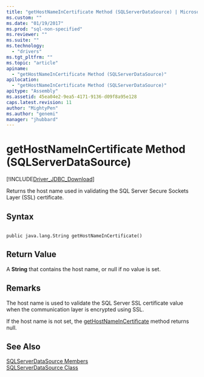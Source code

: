 ```yaml
---
title: "getHostNameInCertificate Method (SQLServerDataSource) | Microsoft Docs"
ms.custom: ""
ms.date: "01/19/2017"
ms.prod: "sql-non-specified"
ms.reviewer: ""
ms.suite: ""
ms.technology: 
  - "drivers"
ms.tgt_pltfrm: ""
ms.topic: "article"
apiname: 
  - "getHostNameInCertificate Method (SQLServerDataSource)"
apilocation: 
  - "getHostNameInCertificate Method (SQLServerDataSource)"
apitype: "Assembly"
ms.assetid: 45ea04e2-9ea5-4171-9136-d09f8a95e128
caps.latest.revision: 11
author: "MightyPen"
ms.author: "genemi"
manager: "jhubbard"
---
```

# getHostNameInCertificate Method (SQLServerDataSource)
[!INCLUDE[Driver_JDBC_Download](../../../includes/driver_jdbc_download.md)]

  Returns the host name used in validating the SQL Server Secure Sockets Layer (SSL) certificate.  
  
## Syntax  
  
```  
  
public java.lang.String getHostNameInCertificate()  
```  
  
## Return Value  
 A **String** that contains the host name, or null if no value is set.  
  
## Remarks  
 The host name is used to validate the SQL Server SSL certificate value when the communication layer is encrypted using SSL.  
  
 If the host name is not set, the [getHostNameInCertificate](../../../connect/jdbc/reference/gethostnameincertificate-method-sqlserverdatasource.md) method returns null.  
  
## See Also  
 [SQLServerDataSource Members](../../../connect/jdbc/reference/sqlserverdatasource-members.md)   
 [SQLServerDataSource Class](../../../connect/jdbc/reference/sqlserverdatasource-class.md)  
  
  